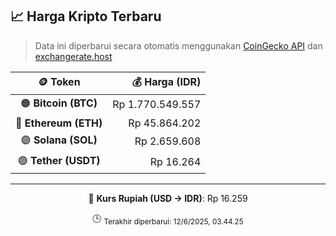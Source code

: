 

<!-- HARGA_KRIPTO -->
## 📈 Harga Kripto Terbaru

> Data ini diperbarui secara otomatis menggunakan [CoinGecko API](https://www.coingecko.com/) dan [exchangerate.host](https://exchangerate.host/)

<div align="center">

| 🪙 Token | 💰 Harga (IDR) |
|:------:|---------------:|
| 🟠 **Bitcoin (BTC)**   | Rp 1.770.549.557 |
| 🔵 **Ethereum (ETH)**  | Rp 45.864.202 |
| 🟣 **Solana (SOL)**    | Rp 2.659.608 |
| 🟢 **Tether (USDT)**   | Rp 16.264 |

---

💱 **Kurs Rupiah (USD → IDR)**: Rp 16.259

🕒 <sub>Terakhir diperbarui: 12/6/2025, 03.44.25</sub>

</div>
<!-- /HARGA_KRIPTO -->